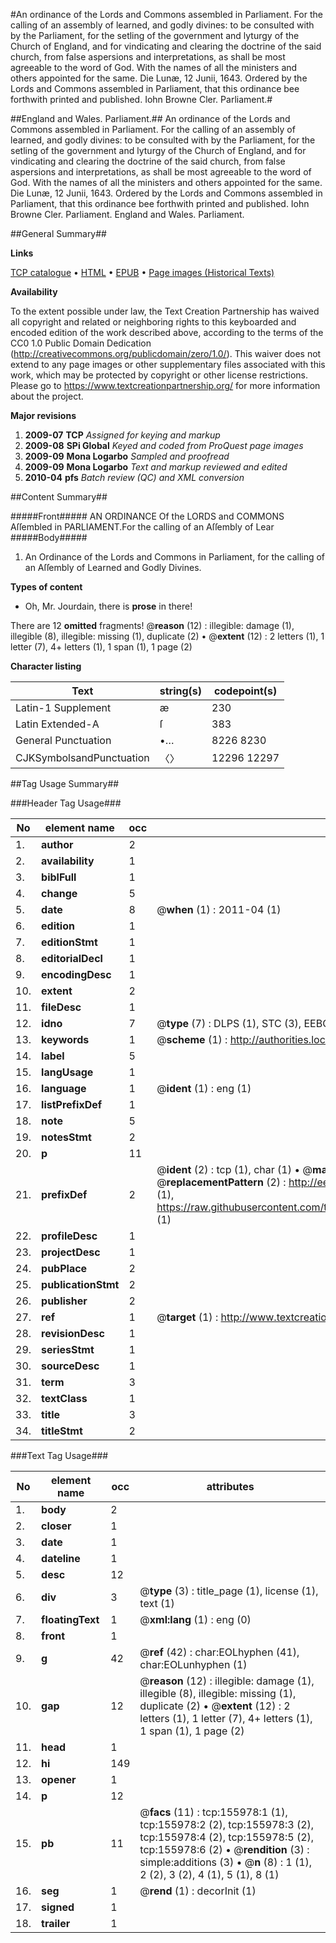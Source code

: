 #An ordinance of the Lords and Commons assembled in Parliament. For the calling of an assembly of learned, and godly divines: to be consulted with by the Parliament, for the setling of the government and lyturgy of the Church of England, and for vindicating and clearing the doctrine of the said church, from false aspersions and interpretations, as shall be most agreeable to the word of God. With the names of all the ministers and others appointed for the same. Die Lunæ, 12 Junii, 1643. Ordered by the Lords and Commons assembled in Parliament, that this ordinance bee forthwith printed and published. Iohn Browne Cler. Parliament.#

##England and Wales. Parliament.##
An ordinance of the Lords and Commons assembled in Parliament. For the calling of an assembly of learned, and godly divines: to be consulted with by the Parliament, for the setling of the government and lyturgy of the Church of England, and for vindicating and clearing the doctrine of the said church, from false aspersions and interpretations, as shall be most agreeable to the word of God. With the names of all the ministers and others appointed for the same. Die Lunæ, 12 Junii, 1643. Ordered by the Lords and Commons assembled in Parliament, that this ordinance bee forthwith printed and published. Iohn Browne Cler. Parliament.
England and Wales. Parliament.

##General Summary##

**Links**

[TCP catalogue](http://www.ota.ox.ac.uk/tcp/)  • 
[HTML](http://tei.it.ox.ac.uk/tcp/Texts-HTML/free/A83/A83166.html)  • 
[EPUB](http://tei.it.ox.ac.uk/tcp/Texts-EPUB/free/A83/A83166.epub) • 
[Page images (Historical Texts)](https://historicaltexts.jisc.ac.uk/eebo-99872079e)

**Availability**

To the extent possible under law, the Text Creation Partnership has waived all copyright and related or neighboring rights to this keyboarded and encoded edition of the work described above, according to the terms of the CC0 1.0 Public Domain Dedication (http://creativecommons.org/publicdomain/zero/1.0/). This waiver does not extend to any page images or other supplementary files associated with this work, which may be protected by copyright or other license restrictions. Please go to https://www.textcreationpartnership.org/ for more information about the project.

**Major revisions**

1. __2009-07__ __TCP__ *Assigned for keying and markup*
1. __2009-08__ __SPi Global__ *Keyed and coded from ProQuest page images*
1. __2009-09__ __Mona Logarbo__ *Sampled and proofread*
1. __2009-09__ __Mona Logarbo__ *Text and markup reviewed and edited*
1. __2010-04__ __pfs__ *Batch review (QC) and XML conversion*

##Content Summary##

#####Front#####
AN ORDINANCE Of the LORDS and COMMONS Aſſembled in PARLIAMENT.For the calling of an Aſſembly of Lear
#####Body#####

1. An Ordinance of the Lords and Commons in Parliament, for the calling of an Aſſembly of Learned and Godly Divines.

**Types of content**

  * Oh, Mr. Jourdain, there is **prose** in there!

There are 12 **omitted** fragments! 
 @__reason__ (12) : illegible: damage (1), illegible (8), illegible: missing (1), duplicate (2)  •  @__extent__ (12) : 2 letters (1), 1 letter (7), 4+ letters (1), 1 span (1), 1 page (2)

**Character listing**


|Text|string(s)|codepoint(s)|
|---|---|---|
|Latin-1 Supplement|æ|230|
|Latin Extended-A|ſ|383|
|General Punctuation|•…|8226 8230|
|CJKSymbolsandPunctuation|〈〉|12296 12297|

##Tag Usage Summary##

###Header Tag Usage###

|No|element name|occ|attributes|
|---|---|---|---|
|1.|__author__|2||
|2.|__availability__|1||
|3.|__biblFull__|1||
|4.|__change__|5||
|5.|__date__|8| @__when__ (1) : 2011-04 (1)|
|6.|__edition__|1||
|7.|__editionStmt__|1||
|8.|__editorialDecl__|1||
|9.|__encodingDesc__|1||
|10.|__extent__|2||
|11.|__fileDesc__|1||
|12.|__idno__|7| @__type__ (7) : DLPS (1), STC (3), EEBO-CITATION (1), PROQUEST (1), VID (1)|
|13.|__keywords__|1| @__scheme__ (1) : http://authorities.loc.gov/ (1)|
|14.|__label__|5||
|15.|__langUsage__|1||
|16.|__language__|1| @__ident__ (1) : eng (1)|
|17.|__listPrefixDef__|1||
|18.|__note__|5||
|19.|__notesStmt__|2||
|20.|__p__|11||
|21.|__prefixDef__|2| @__ident__ (2) : tcp (1), char (1)  •  @__matchPattern__ (2) : ([0-9\-]+):([0-9IVX]+) (1), (.+) (1)  •  @__replacementPattern__ (2) : http://eebo.chadwyck.com/downloadtiff?vid=$1&page=$2 (1), https://raw.githubusercontent.com/textcreationpartnership/Texts/master/tcpchars.xml#$1 (1)|
|22.|__profileDesc__|1||
|23.|__projectDesc__|1||
|24.|__pubPlace__|2||
|25.|__publicationStmt__|2||
|26.|__publisher__|2||
|27.|__ref__|1| @__target__ (1) : http://www.textcreationpartnership.org/docs/. (1)|
|28.|__revisionDesc__|1||
|29.|__seriesStmt__|1||
|30.|__sourceDesc__|1||
|31.|__term__|3||
|32.|__textClass__|1||
|33.|__title__|3||
|34.|__titleStmt__|2||


###Text Tag Usage###

|No|element name|occ|attributes|
|---|---|---|---|
|1.|__body__|2||
|2.|__closer__|1||
|3.|__date__|1||
|4.|__dateline__|1||
|5.|__desc__|12||
|6.|__div__|3| @__type__ (3) : title_page (1), license (1), text (1)|
|7.|__floatingText__|1| @__xml:lang__ (1) : eng (0)|
|8.|__front__|1||
|9.|__g__|42| @__ref__ (42) : char:EOLhyphen (41), char:EOLunhyphen (1)|
|10.|__gap__|12| @__reason__ (12) : illegible: damage (1), illegible (8), illegible: missing (1), duplicate (2)  •  @__extent__ (12) : 2 letters (1), 1 letter (7), 4+ letters (1), 1 span (1), 1 page (2)|
|11.|__head__|1||
|12.|__hi__|149||
|13.|__opener__|1||
|14.|__p__|12||
|15.|__pb__|11| @__facs__ (11) : tcp:155978:1 (1), tcp:155978:2 (2), tcp:155978:3 (2), tcp:155978:4 (2), tcp:155978:5 (2), tcp:155978:6 (2)  •  @__rendition__ (3) : simple:additions (3)  •  @__n__ (8) : 1 (1), 2 (2), 3 (2), 4 (1), 5 (1), 8 (1)|
|16.|__seg__|1| @__rend__ (1) : decorInit (1)|
|17.|__signed__|1||
|18.|__trailer__|1||

